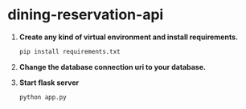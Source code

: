 # dining-reservation-api

1. **Create any kind of virtual environment and install requirements.**
    ```sh
    pip install requirements.txt

2. **Change the database connection uri to your database.**

3. **Start flask server**
    ```sh
    python app.py

